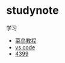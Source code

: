 # studynote
学习

* [菜鸟教程](https://www.runoob.com)
* [vs code](https://code.visualstudio.com/)
* [4399](http://4399.com)

